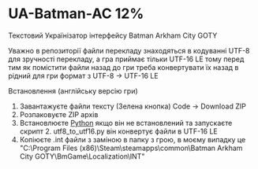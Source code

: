 # UA-Batman-AC 12%
Текстовий Українізатор інтерфейсу Batman Arkham City GOTY

Уважно в репозиторії файли перекладу знаходяться в кодуванні UTF-8 для зручності перекладу, а гра приймає тільки UTF-16 LE тому перед тим як помістити файли назад до гри треба конвертувати їх назад в рідний для гри формат з UTF-8 → UTF-16 LE 

Встановлення (англійську версію гри)
1. Завантажуєте файли тексту (Зелена кнопка) Code → Download ZIP
2. Розпаковуєте ZIP архів
3. Встановлюєте [Python](https://www.python.org/downloads/) якщо він не встановлений та запускаєте скрипт 2. utf8_to_utf16.py він конвертує файли в UTF-16 LE
4. Копіюєте .int файли з заміною в папку з грою, в моєму випадку це "C:\Program Files (x86)\Steam\steamapps\common\Batman Arkham City GOTY\BmGame\Localization\INT"
